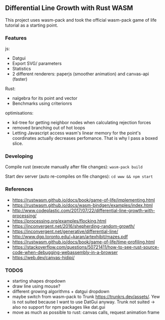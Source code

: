 ## Differential Line Growth with Rust WASM

This project uses wasm-pack and took the official wasm-pack game of life tutorial as a starting point.

### Features

js: 
- Datgui
- Export SVG/ parameters
- Statistics
- 2 different renderers: paperjs (smoother animation) and canvas-api (faster)
  
Rust: 
- nalgebra for its point and vector
- Benchmarks using criterionrs

optimisations:

- kd-tree for getting neighbor nodes when calculating rejection forces
- removed branching out of hot loops
- Letting Javascript access wasm's linear memory for the point's coordinates actually decreases perfomance. That is why I pass a boxed slice.

### Developing

Compile rust (execute manually after file changes):
`wasm-pack build`

Start dev server (auto re-compiles on file changes):
`cd www && npm start`

### References
 
- <https://rustwasm.github.io/docs/book/game-of-life/implementing.html>
- <https://rustwasm.github.io/docs/wasm-bindgen/examples/index.html>
- <http://www.codeplastic.com/2017/07/22/differential-line-growth-with-processing/>
- <https://processing.org/examples/flocking.html>
- <https://inconvergent.net/2016/shepherding-random-growth/>
- <https://inconvergent.net/generative/differential-line/>
- <http://www.dgp.toronto.edu/~karan/artexhibit/mazes.pdf>
- <https://rustwasm.github.io/docs/book/game-of-life/time-profiling.html>
- <https://stackoverflow.com/questions/50721411/how-to-see-rust-source-code-when-debugging-webassembly-in-a-browser>
- <https://web.dev/canvas-hidipi/>

### TODOS
- starting shapes dropdown
- draw line using mouse?
- different growing algorithms + datgui dropdown
- maybe switch from wasm-pack to Trunk https://trunkrs.dev/assets/. Yew is not suited because I want to use DatGui anyway. Trunk not suited -> also no support for npm packages like dat.gui
- move as much as possible to rust: canvas calls, request animation frame

